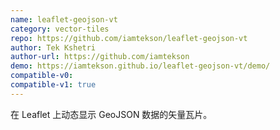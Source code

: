 ```yaml
---
name: leaflet-geojson-vt
category: vector-tiles
repo: https://github.com/iamtekson/leaflet-geojson-vt
author: Tek Kshetri
author-url: https://github.com/iamtekson
demo: https://iamtekson.github.io/leaflet-geojson-vt/demo/
compatible-v0:
compatible-v1: true
---
```


在 Leaflet 上动态显示 GeoJSON 数据的矢量瓦片。
